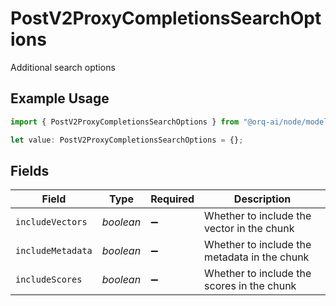 # PostV2ProxyCompletionsSearchOptions

Additional search options

## Example Usage

```typescript
import { PostV2ProxyCompletionsSearchOptions } from "@orq-ai/node/models/operations";

let value: PostV2ProxyCompletionsSearchOptions = {};
```

## Fields

| Field                                        | Type                                         | Required                                     | Description                                  |
| -------------------------------------------- | -------------------------------------------- | -------------------------------------------- | -------------------------------------------- |
| `includeVectors`                             | *boolean*                                    | :heavy_minus_sign:                           | Whether to include the vector in the chunk   |
| `includeMetadata`                            | *boolean*                                    | :heavy_minus_sign:                           | Whether to include the metadata in the chunk |
| `includeScores`                              | *boolean*                                    | :heavy_minus_sign:                           | Whether to include the scores in the chunk   |